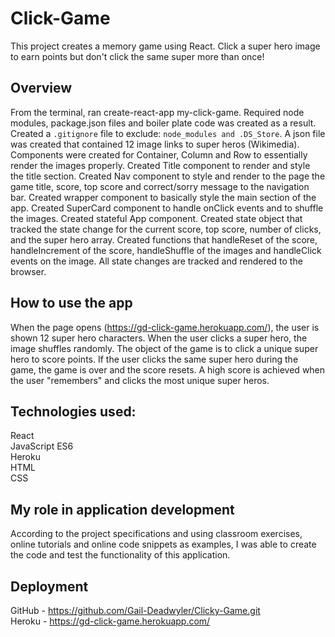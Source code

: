 # Click-Game

This project creates a memory game using React. Click a super hero image to earn points but don't click the same super more than once!

## Overview
From the terminal, ran create-react-app my-click-game. Required node modules, package.json files and boiler plate code was created as a result. Created a `.gitignore` file to exclude: `node_modules and .DS_Store`. A json file was created that contained 12 image links to super heros (Wikimedia). Components were created for Container, Column and Row to essentially render the images properly. Created Title component to render and style the title section. Created Nav component to style and render to the page the game title, score, top score and correct/sorry message to the navigation bar. Created wrapper component to basically style the main section of the app. Created SuperCard component to handle onClick events and to shuffle the images. Created stateful App component. Created state object that tracked the state change for the current score, top score, number of clicks, and the super hero array. Created functions that handleReset of the score, handleIncrement of the score, handleShuffle of the images and handleClick events on the image. All state changes are tracked and rendered to the browser.

## How to use the app
When the page opens (https://gd-click-game.herokuapp.com/), the user is shown 12 super hero characters. When the user clicks a super hero, the image shuffles randomly. The object of the game is to click a unique super hero to score points. If the user clicks the same super hero during the game, the game is over and the score resets. A high score is achieved when the user "remembers" and clicks the most unique super heros.   

## Technologies used:
React  
JavaScript ES6  
Heroku  
HTML  
CSS  

## My role in application development
According to the project specifications and using classroom exercises, online tutorials and online code snippets as examples, I was able to create the code and test the functionality of this application.

## Deployment  
GitHub - https://github.com/Gail-Deadwyler/Clicky-Game.git  
Heroku - https://gd-click-game.herokuapp.com/
